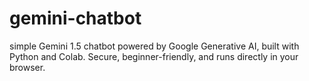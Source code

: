 # gemini-chatbot
 simple Gemini 1.5 chatbot powered by Google Generative AI, built with Python and Colab. Secure, beginner-friendly, and runs directly in your browser.
